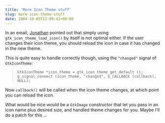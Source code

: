 ```yaml
---
title: 'More Icon Theme stuff'
slug: more-icon-theme-stuff
date: 2004-10-05T12:09:41+08:00
---
```


In an email, [Jonathan](http://jrb.webwynk.net/) pointed out that simply
using `gtk_icon_theme_load_icon()` by itself is not optimal either. If
the user changes their icon theme, you should reload the icon in case it
has changed in the new theme.

This is quite easy to handle correctly though, using the `"changed"`
signal of `GtkIconTheme`:

> `GtkIconTheme *icon_theme = gtk_icon_theme_get_default (); g_signal_connect (icon_theme, "changed", G_CALLBACK (callback), NULL);`

Now `callback()` will be called when the icon theme changes, at which
point you can reload the icon.

What would be nice would be a `GtkImage` constructor that let you pass
in an icon name plus desired size, and handled theme changes for you.
Maybe I\'ll do a patch for this \...
